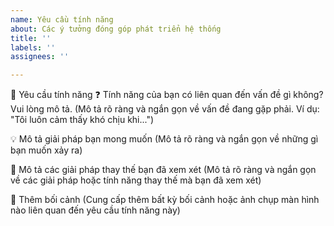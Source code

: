 ```yaml
---
name: Yêu cầu tính năng
about: Các ý tưởng đóng góp phát triển hệ thống
title: ''
labels: ''
assignees: ''

---
```


🚨 Yêu cầu tính năng
❓ Tính năng của bạn có liên quan đến vấn đề gì không? Vui lòng mô tả. (Mô tả rõ ràng và ngắn gọn về vấn đề đang gặp phải. Ví dụ: "Tôi luôn cảm thấy khó chịu khi...")

💡 Mô tả giải pháp bạn mong muốn (Mô tả rõ ràng và ngắn gọn về những gì bạn muốn xảy ra)

🔄 Mô tả các giải pháp thay thế bạn đã xem xét (Mô tả rõ ràng và ngắn gọn về các giải pháp hoặc tính năng thay thế mà bạn đã xem xét)

📝 Thêm bối cảnh (Cung cấp thêm bất kỳ bối cảnh hoặc ảnh chụp màn hình nào liên quan đến yêu cầu tính năng này)
